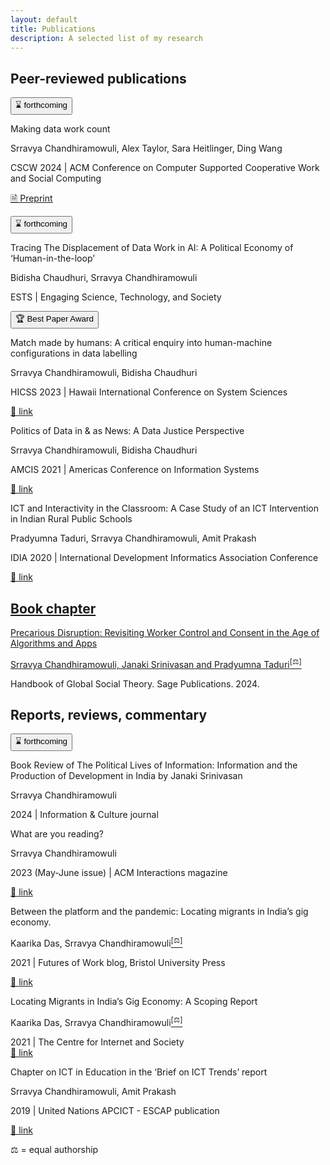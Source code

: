 ```yaml
---
layout: default
title: Publications
description: A selected list of my research
---
```


## Peer-reviewed publications

<button clas=infopill>⌛ forthcoming</button>
<p class="what">Making data work count</p>
<p class="who">Srravya Chandhiramowuli, Alex Taylor, Sara Heitlinger, Ding Wang</p>
<p class="where">CSCW 2024 | ACM Conference on Computer Supported Cooperative Work and Social Computing</p>
<a class=linkpill href="https://arxiv.org/abs/2311.18046">🗎 Preprint</a>
	
<button clas=infopill>⌛ forthcoming</button>
<p class="what">Tracing The Displacement of Data Work in AI: A Political Economy of ‘Human-in-the-loop’</p>
<p class="who">Bidisha Chaudhuri, Srravya Chandhiramowuli</p>
<p class="where">ESTS | Engaging Science, Technology, and Society</p>

<button clas=infopill>🏆 Best Paper Award</button></p>
<p class="what">Match made by humans: A critical enquiry into human-machine configurations in data labelling</p>
<p class="who">Srravya Chandhiramowuli, Bidisha Chaudhuri</p>
<p class="where">HICSS 2023 | Hawaii International Conference on System Sciences</p>
<a class=linkpill href="https://hdl.handle.net/10125/102882">🔗 link</a>

<p class="what">Politics of Data in & as News: A Data Justice Perspective</p>
<p class="who">Srravya Chandhiramowuli, Bidisha Chaudhuri</p>
<p class="where">AMCIS 2021 | Americas Conference on Information Systems</p>
<a class=linkpill href="https://aisel.aisnet.org/amcis2021/global_develop/global_develop/13">🔗 link</a>

<p class="what">ICT and Interactivity in the Classroom: A Case Study of an ICT Intervention in Indian Rural Public Schools</p>
<p class="who">Pradyumna Taduri, Srravya Chandhiramowuli, Amit Prakash</p>
<p class="where">IDIA 2020 | International Development Informatics Association Conference</p>
<a class=linkpill href="https://doi.org/10.1007/978-3-030-52014-4_2">🔗 link</p>

## Book chapter

<p class="what">Precarious Disruption: Revisiting Worker Control and Consent in the Age of Algorithms and Apps</p>
<p class="who">Srravya Chandhiramowuli, Janaki Srinivasan and Pradyumna Taduri<a href="#equalauthorship"><sup>[⚖]</sup></a></p>
<p class="where">Handbook of Global Social Theory. Sage Publications. 2024.</p>

## Reports, reviews, commentary   

<button clas=infopill>⌛ forthcoming</button></p>
<p class="what">Book Review of The Political Lives of Information: Information and the Production of Development in India by Janaki Srinivasan</p>
<p class="who">Srravya Chandhiramowuli</p>
<p class="where">2024 | Information & Culture journal</p>

<p class="what">What are you reading?</p>
<p class="who">Srravya Chandhiramowuli</p>
<p class="where">2023 (May-June issue) | ACM Interactions magazine</p>
<a class=linkpill href="https://interactions.acm.org/archive/view/may-june-2023/srravya-chandhiramowuli">🔗 link</a>

<p class="what">Between the platform and the pandemic: Locating migrants in India’s gig economy.</p>
<p class="who">Kaarika Das, Srravya Chandhiramowuli<a href="#equalauthorship"><sup>[⚖]</sup></a></p>
<p class="where">2021 | Futures of Work blog, Bristol University Press</p>
<a class=linkpill href="https://futuresofwork.co.uk/2021/03/16/caught-between-the-platform-and-the-pandemic-locating-migrants-in-indias-gig-economy/">🔗 link</a>

<p class="what">Locating Migrants in India’s Gig Economy: A Scoping Report</p>
<p class="who">Kaarika Das, Srravya Chandhiramowuli<a href="#equalauthorship"><sup>[⚖]</sup></a></p>
<p class="where">2021 | The Centre for Internet and Society<br>
<a class=linkpill href="https://cis-india.org/raw/locating-migrants-in-indias-gig-economy-a-scoping-report">🔗 link</a>

<p class="what">Chapter on ICT in Education in the ‘Brief on ICT Trends’ report</p>
<p class="who">Srravya Chandhiramowuli, Amit Prakash</p>
<p class="where">2019 | United Nations APCICT - ESCAP publication</p>
<a class=linkpill href="https://www.unapcict.org/sites/default/files/inline-files/ICT%20TRENDS_%20ICT%20for%20Education.pdf">🔗 link</a>

<p id="equalauthorship">⚖ = equal authorship</p>
